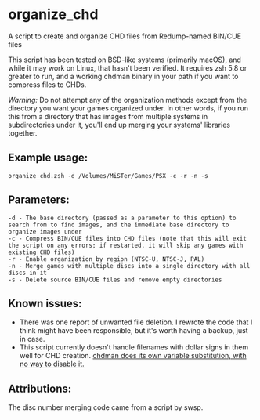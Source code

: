 # organize_chd
A script to create and organize CHD files from Redump-named BIN/CUE files

This script has been tested on BSD-like systems (primarily macOS), and while it may work on Linux, that hasn't been verified.  It requires zsh 5.8 or greater to run, and a working chdman binary in your path if you want to compress files to CHDs.

*Warning:* Do not attempt any of the organization methods except from the directory you want your games organized under.  In other words, if you run this from a directory that has images from multiple systems in subdirectories under it, you'll end up merging your systems' libraries together.

## Example usage:

```
organize_chd.zsh -d /Volumes/MiSTer/Games/PSX -c -r -n -s
```

## Parameters:

```
-d - The base directory (passed as a parameter to this option) to search from to find images, and the immediate base directory to organize images under
-c - Compress BIN/CUE files into CHD files (note that this will exit the script on any errors; if restarted, it will skip any games with existing CHD files)
-r - Enable organization by region (NTSC-U, NTSC-J, PAL)
-n - Merge games with multiple discs into a single directory with all discs in it
-s - Delete source BIN/CUE files and remove empty directories
```

## Known issues:

- There was one report of unwanted file deletion.  I rewrote the code that I think might have been responsible, but it's worth having a backup, just in case.
- This script currently doesn't handle filenames with dollar signs in them well for CHD creation.  [chdman does its own variable substitution, with no way to disable it.](https://github.com/mamedev/mame/issues/9822)

## Attributions:

The disc number merging code came from a script by swsp.
